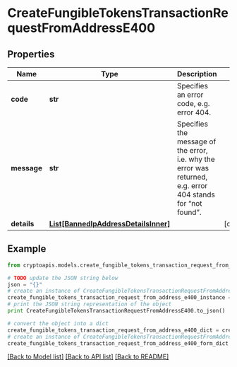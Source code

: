 # CreateFungibleTokensTransactionRequestFromAddressE400


## Properties
Name | Type | Description | Notes
------------ | ------------- | ------------- | -------------
**code** | **str** | Specifies an error code, e.g. error 404. | 
**message** | **str** | Specifies the message of the error, i.e. why the error was returned, e.g. error 404 stands for “not found”. | 
**details** | [**List[BannedIpAddressDetailsInner]**](BannedIpAddressDetailsInner.md) |  | [optional] 

## Example

```python
from cryptoapis.models.create_fungible_tokens_transaction_request_from_address_e400 import CreateFungibleTokensTransactionRequestFromAddressE400

# TODO update the JSON string below
json = "{}"
# create an instance of CreateFungibleTokensTransactionRequestFromAddressE400 from a JSON string
create_fungible_tokens_transaction_request_from_address_e400_instance = CreateFungibleTokensTransactionRequestFromAddressE400.from_json(json)
# print the JSON string representation of the object
print CreateFungibleTokensTransactionRequestFromAddressE400.to_json()

# convert the object into a dict
create_fungible_tokens_transaction_request_from_address_e400_dict = create_fungible_tokens_transaction_request_from_address_e400_instance.to_dict()
# create an instance of CreateFungibleTokensTransactionRequestFromAddressE400 from a dict
create_fungible_tokens_transaction_request_from_address_e400_form_dict = create_fungible_tokens_transaction_request_from_address_e400.from_dict(create_fungible_tokens_transaction_request_from_address_e400_dict)
```
[[Back to Model list]](../README.md#documentation-for-models) [[Back to API list]](../README.md#documentation-for-api-endpoints) [[Back to README]](../README.md)


